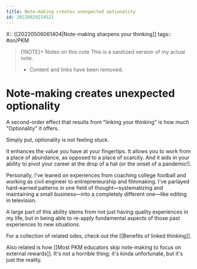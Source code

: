 ```yaml
---
title: Note-making creates unexpected optionality
id: 20220829214521
---
```

X:: [[20220506061404|Note-making sharpens your thinking]]
tags:: #on/PKM 

> [!NOTE]+ Notes on this note
> This is a sanitized version of my actual note. 
> - Content and links have been removed.

# Note-making creates unexpected optionality
A second-order effect that results from "linking your thinking" is how much "Optionality" it offers. 

Simply put, optionality is not feeling stuck.

It enhances the value you have at your fingertips. It allows you to work from a place of abundance, as opposed to a place of scarcity. And it aids in your ability to pivot your career at the drop of a hat (or the onset of a pandemic!).

Personally, I've leaned on experiences from coaching college football and working as civil engineer to entrepreneurship and filmmaking. I've parlayed hard-earned patterns in one field of thought—systematizing and maintaining a small business—into a completely different one—like editing in television. 

A large part of this ability stems from not just having quality experiences in my life, but in being able to re-apply fundamental aspects of those past experiences to new situations. 

For a collection of related odes, check out the [[Benefits of linked thinking]].

Also related is how [[Most PKM educators skip note-making to focus on external rewards]]. It's not a horrible thing; it's kinda unfortunate, but it's just the reality.
